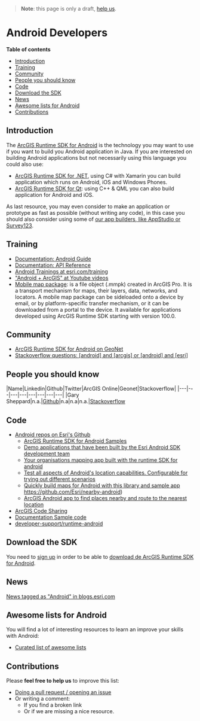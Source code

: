 > **Note**: this page is only a draft, [help us](#contributions).

# Android Developers
<!-- START doctoc generated TOC please keep comment here to allow auto update -->
<!-- DON'T EDIT THIS SECTION, INSTEAD RE-RUN doctoc TO UPDATE -->
**Table of contents**

- [Introduction](#introduction)
- [Training](#training)
- [Community](#community)
- [People you should know](#people-you-should-know)
- [Code](#code)
- [Download the SDK](#download-the-sdk)
- [News](#news)
- [Awesome lists for Android](#awesome-lists-for-android)
- [Contributions](#contributions)

<!-- END doctoc generated TOC please keep comment here to allow auto update -->

## Introduction
The [ArcGIS Runtime SDK for Android](https://developers.arcgis.com/android/) is the technology you may want to use if you want to build you Android application in Java. If you are interested on building Android applications but not necessarily using this language you could also use:

* [ArcGIS Runtime SDK for .NET](../dot-net/README.md), using C# with Xamarin you can build application which runs on Android, iOS and Windows Phones.
* [ArcGIS Runtime SDK for Qt](../qt/README.md): using C++ & QML you can also build application for Android and iOS.

As last resource, you may even consider to make an application or prototype as fast as possible (without writing any code), in this case you should also consider using some of [our app builders, like AppStudio or Survey123](../../../arcgis/products/README.md#app-builders).

## Training
* [Documentation: Android Guide](https://developers.arcgis.com/android/latest/guide/welcome-to-the-help-for-arcgis-runtime-sdk-for-android.htm)
* [Documentation: API Reference](https://developers.arcgis.com/android/latest/api-reference/reference/packages.html)
* [Android Trainings at esri.com/training](https://www.esri.com/training/Bookmark/BJ7CvLE9l)
* ["Android + ArcGIS" at Youtube videos](https://www.youtube.com/results?search_query=android+arcgis)
* [Mobile map package](https://developers.arcgis.com/android/latest/guide/mobile-map-package.htm): is a file object (.mmpk) created in ArcGIS Pro. It is a transport mechanism for maps, their layers, data, networks, and locators. A mobile map package can be sideloaded onto a device by email, or by platform-specific transfer mechanism, or it can be downloaded from a portal to the device. It available for applications developed using ArcGIS Runtime SDK starting with version 100.0.

## Community

* [ArcGIS Runtime SDK for Android on GeoNet](https://geonet.esri.com/community/developers/native-app-developers/arcgis-runtime-sdk-for-android)
* [Stackoverflow questions: [android] and [arcgis] or [android] and [esri]](http://stackoverflow.com/search?q=%5Bandroid%5D+and+%5Barcgis%5D+or+%5Bandroid%5D+and+%5Besri%5D+)

## People you should know

|Name|Linkedin|Github|Twitter|ArcGIS Online|Geonet|Stackoverflow|
|---|---|---|---|---|---|---|---|
|Gary Sheppard|n.a.|[Github](https://github.com/garys-esri)|n.a|n.a|n.a.|[Stackoverflow](http://stackoverflow.com/users/720773/gary-s)

## Code

* [Android repos on Esri's Github](https://github.com/search?q=org%3AEsri+android)
  * [ArcGIS Runtime SDK for Android Samples](https://github.com/Esri/arcgis-runtime-samples-android)
  * [Demo applications that have been built by the Esri Android SDK development team](https://github.com/Esri/arcgis-runtime-demos-android)
  * [Your organisations mapping app built with the runtime SDK for android](https://github.com/Esri/maps-app-android)
  * [Test all aspects of Android's location capabilities. Configurable for trying out different scenarios](https://github.com/Esri/android-gps-test-tool)
  * [Quickly build maps for Android with this library and sample app](https://github.com/Esri/quickstart-map-android)
  https://github.com/Esri/nearby-android)
  * [ArcGIS Android app to find places nearby and route to the nearest location](https://github.com/Esri/nearby-android)
* [ArcGIS Code Sharing](http://codesharing.arcgis.com/)
* [Documentation Sample code](https://developers.arcgis.com/android/latest/sample-code/sample-code.htm)
* [developer-support/runtime-android](https://github.com/Esri/developer-support/tree/master/runtime-android)

## Download the SDK

You need to [sign up](https://developers.arcgis.com/sign-up/) in order to be able
to [download de ArcGIS Runtime SDK for Android](https://developers.arcgis.com/downloads/).

## News

[News tagged as "Android" in blogs.esri.com](https://blogs.esri.com/esri/arcgis/tag/android/)

## Awesome lists for Android
You will find a lot of interesting resources to learn an improve your skills
with Android:
* [Curated list of awesome lists](https://github.com/sindresorhus/awesome)

## Contributions
Please **feel free to help us** to improve this list:

* [Doing a pull request / opening an issue](https://github.com/hhkaos/awesome-arcgis#contributions)
* Or writing a comment:
  * If you find a broken link
  * Or if we are missing a nice resource.

